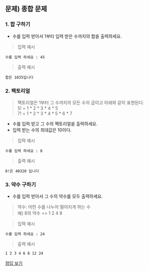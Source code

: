 ## 문제) 종합 문제

### 1. 합 구하기
* 수를 입력 받아서 1부터 입력 받은 수까지의 합을 출력하세요.

> 입력 예시

```
수를 입력 하세요 : 45
```

> 출력 예시

```
합은 1035입니다
```


### 2. 팩토리얼
> 팩토리얼은 1부터 그 수까지의 모든 수의 곱이고 아래와 같이 표현된다.  
> 5! = 1 * 2 * 3 * 4 * 5  
> 7! = 1 * 2 * 3 * 4 * 5 * 6 * 7  

* 수를 입력 받고 그 수의 팩토리얼을 출력하세요.
* 입력 받는 수의 최대값은 10이다.

> 입력 예시

```
수를 입력 하세요 : 8
```
> 출력 예시

```
8!은 40320 입니다
```


### 3. 약수 구하기
* 수를 입력 받아서 그 수의 약수를 모두 출력하세요.
> 약수: 어떤 수를 나누어 떨어지게 하는 수  
> 예) 8의 약수 => 1 2 4 8

> 입력 예시

```
수를 입력 하세요 : 24
```
> 출력 예시

```
1 2 3 4 6 8 12 24
```

[정답 보기](quiz04.py)



